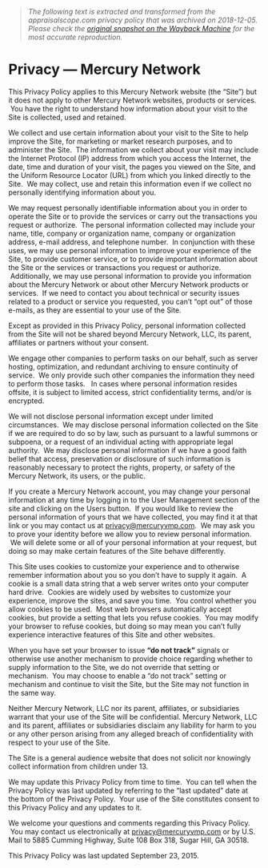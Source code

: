 > *The following text is extracted and transformed from the appraisalscope.com privacy policy that was archived on 2018-12-05. Please check the [original snapshot on the Wayback Machine](https://web.archive.org/web/20181205024116id_/http%3A//www.mercuryvmp.com/privacy) for the most accurate reproduction.*

# Privacy — Mercury Network

This Privacy Policy applies to this Mercury Network website (the “Site”) but it does not apply to other Mercury Network websites, products or services.  You have the right to understand how information about your visit to the Site is collected, used and retained.  

We collect and use certain information about your visit to the Site to help improve the Site, for marketing or market research purposes, and to administer the Site.  The information we collect about your visit may include the Internet Protocol (IP) address from which you access the Internet, the date, time and duration of your visit, the pages you viewed on the Site, and the Uniform Resource Locator (URL) from which you linked directly to the Site.  We may collect, use and retain this information even if we collect no personally identifying information about you.  

We may request personally identifiable information about you in order to operate the Site or to provide the services or carry out the transactions you request or authorize.  The personal information collected may include your name, title, company or organization name, company or organization address, e-mail address, and telephone number.  In conjunction with these uses, we may use personal information to improve your experience of the Site, to provide customer service, or to provide important information about the Site or the services or transactions you request or authorize.  Additionally, we may use personal information to provide you information about the Mercury Network or about other Mercury Network products or services.  If we need to contact you about technical or security issues related to a product or service you requested, you can’t “opt out” of those e-mails, as they are essential to your use of the Site.  

Except as provided in this Privacy Policy, personal information collected from the Site will not be shared beyond Mercury Network, LLC, its parent, affiliates or partners without your consent.    

We engage other companies to perform tasks on our behalf, such as server hosting, optimization, and redundant archiving to ensure continuity of service.  We only provide such other companies the information they need to perform those tasks.   In cases where personal information resides offsite, it is subject to limited access, strict confidentiality terms, and/or is encrypted.

We will not disclose personal information except under limited circumstances.  We may disclose personal information collected on the Site if we are required to do so by law, such as pursuant to a lawful summons or subpoena, or a request of an individual acting with appropriate legal authority.  We may disclose personal information if we have a good faith belief that access, preservation or disclosure of such information is reasonably necessary to protect the rights, property, or safety of the Mercury Network, its users, or the public.  

If you create a Mercury Network account, you may change your personal information at any time by logging in to the User Management section of the site and clicking on the Users button.  If you would like to review the personal information of yours that we have collected, you may find it at that link or you may contact us at [privacy@mercuryvmp.com](mailto:privacy@Mercuryvmp.com).  We may ask you to prove your identity before we allow you to review personal information.  We will delete some or all of your personal information at your request, but doing so may make certain features of the Site behave differently. 

This Site uses cookies to customize your experience and to otherwise remember information about you so you don’t have to supply it again.  A cookie is a small data string that a web server writes onto your computer hard drive.  Cookies are widely used by websites to customize your experience, improve the sites, and save you time.  You control whether you allow cookies to be used.  Most web browsers automatically accept cookies, but provide a setting that lets you refuse cookies.  You may modify your browser to refuse cookies, but doing so may mean you can’t fully experience interactive features of this Site and other websites.

When you have set your browser to issue **“do not track”** signals or otherwise use another mechanism to provide choice regarding whether to supply information to the Site, we do not override that setting or mechanism.  You may choose to enable a “do not track” setting or mechanism and continue to visit the Site, but the Site may not function in the same way.  

Neither Mercury Network, LLC nor its parent, affiliates, or subsidiaries warrant that your use of the Site will be confidential. Mercury Network, LLC and its parent, affiliates or subsidiaries disclaim any liability for harm to you or any other person arising from any alleged breach of confidentiality with respect to your use of the Site.

The Site is a general audience website that does not solicit nor knowingly collect information from children under 13.  

We may update this Privacy Policy from time to time.  You can tell when the Privacy Policy was last updated by referring to the “last updated” date at the bottom of the Privacy Policy.  Your use of the Site constitutes consent to this Privacy Policy and any updates to it.

We welcome your questions and comments regarding this Privacy Policy.  You may contact us electronically at [privacy@mercuryvmp.com](mailto:privacy@Mercuryvmp.com) or by U.S. Mail to 5885 Cumming Highway, Suite 108 Box 318, Sugar Hill, GA 30518.

This Privacy Policy was last updated September 23, 2015.
